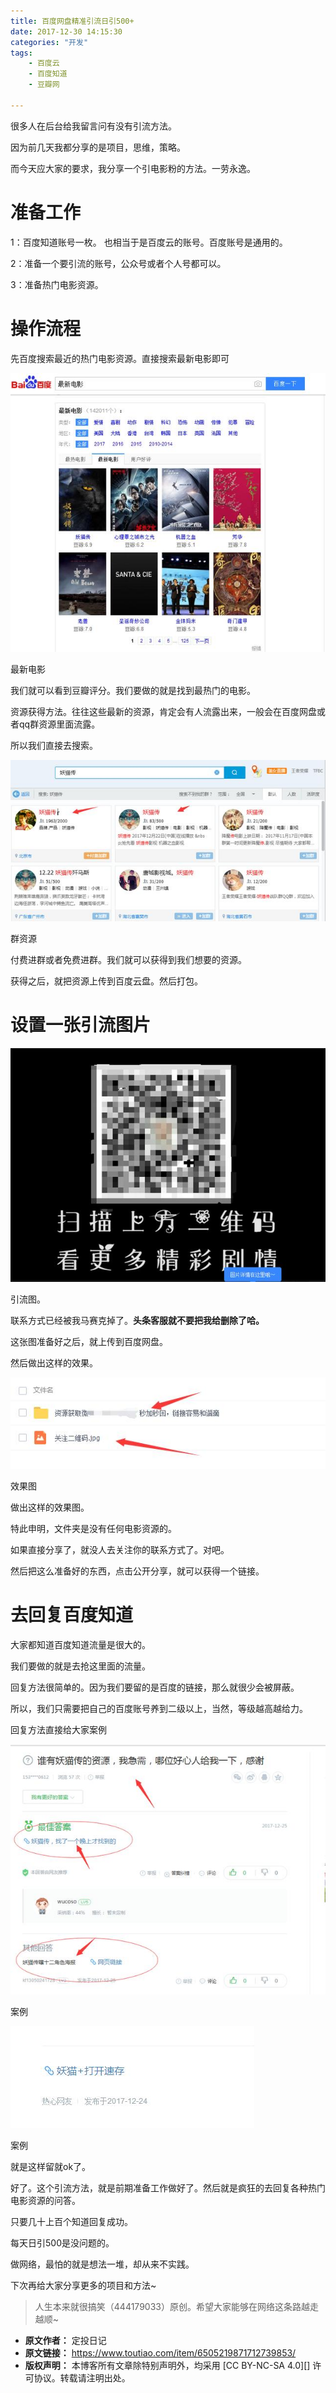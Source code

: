 ```yaml
---
title: 百度网盘精准引流日引500+
date: 2017-12-30 14:15:30
categories: "开发"
tags:
	- 百度云
	- 百度知道
	- 豆瓣网

---
```


很多人在后台给我留言问有没有引流方法。

因为前几天我都分享的是项目，思维，策略。

而今天应大家的要求，我分享一个引电影粉的方法。一劳永逸。

# 准备工作 #

1：百度知道账号一枚。 也相当于是百度云的账号。百度账号是通用的。

2：准备一个要引流的账号，公众号或者个人号都可以。

3：准备热门电影资源。

# 操作流程 #

先百度搜索最近的热门电影资源。直接搜索最新电影即可

![百度网盘精准引流日引500+][500]

最新电影

我们就可以看到豆瓣评分。我们要做的就是找到最热门的电影。

资源获得方法。往往这些最新的资源，肯定会有人流露出来，一般会在百度网盘或者qq群资源里面流露。

所以我们直接去搜索。

![百度网盘精准引流日引500+][500 1]

群资源

付费进群或者免费进群。我们就可以获得到我们想要的资源。

获得之后，就把资源上传到百度云盘。然后打包。

# 设置一张引流图片 #

![百度网盘精准引流日引500+][500 2]

引流图。

联系方式已经被我马赛克掉了。**头条客服就不要把我给删除了哈。**

这张图准备好之后，就上传到百度网盘。

然后做出这样的效果。

![百度网盘精准引流日引500+][500 3]

效果图

做出这样的效果图。

特此申明，文件夹是没有任何电影资源的。

如果直接分享了，就没人去关注你的联系方式了。对吧。

然后把这么准备好的东西，点击公开分享，就可以获得一个链接。

# 去回复百度知道 #

大家都知道百度知道流量是很大的。

我们要做的就是去抢这里面的流量。

回复方法很简单的。因为我们要留的是百度的链接，那么就很少会被屏蔽。

所以，我们只需要把自己的百度账号养到二级以上，当然，等级越高越给力。

回复方法直接给大家案例

![百度网盘精准引流日引500+][500 4]

案例

![百度网盘精准引流日引500+][500 5]

案例

就是这样留就ok了。

好了。这个引流方法，就是前期准备工作做好了。然后就是疯狂的去回复各种热门电影资源的问答。

只要几十上百个知道回复成功。

每天日引500是没问题的。

做网络，最怕的就是想法一堆，却从来不实践。

下次再给大家分享更多的项目和方法~

> 人生本来就很搞笑（444179033）原创。希望大家能够在网络这条路越走越顺~


[500]: static/resources/crawler/M26Z-BYFN-ZVRF.jpg
[500 1]: static/resources/crawler/ZEYM-IF3Y-JVFJ.jpg
[500 2]: static/resources/crawler/BVFU-BEVR-NZUA.jpg
[500 3]: static/resources/crawler/V32I-3YVF-AFIA.jpg
[500 4]: static/resources/crawler/YBMA-NIZ7-FBFZ.jpg
[500 5]: static/resources/crawler/N2YI-ARRF-FAFE.jpg
 *  **原文作者：** 定投日记
 *  **原文链接：** https://www.toutiao.com/item/6505219871712739853/
 *  **版权声明：** 本博客所有文章除特别声明外，均采用 [CC BY-NC-SA 4.0][] 许可协议。转载请注明出处。
